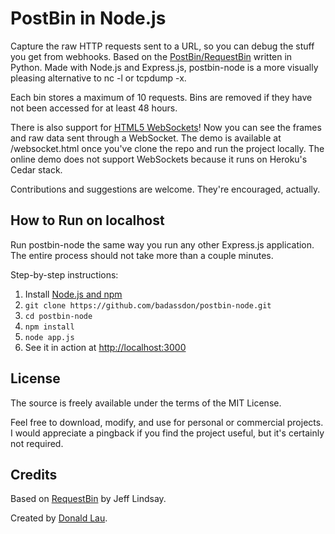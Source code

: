 PostBin in Node.js
================================================================

Capture the raw HTTP requests sent to a URL, so you can debug the stuff you get from webhooks. Based on the [PostBin/RequestBin](http://requestb.in/) written in Python. Made with Node.js and Express.js, postbin-node is a more visually pleasing alternative to nc -l or tcpdump -x.

Each bin stores a maximum of 10 requests. Bins are removed if they have not been accessed for at least 48 hours.

There is also support for [HTML5 WebSockets](http://en.wikipedia.org/wiki/WebSocket)! Now you can see the frames and raw data sent through a WebSocket. The demo is available at /websocket.html once you've clone the repo and run the project locally. The online demo does not support WebSockets because it runs on Heroku's Cedar stack.

Contributions and suggestions are welcome. They're encouraged, actually.


How to Run on localhost
--------------------------------------
Run postbin-node the same way you run any other Express.js application. The entire process should not take more than a couple minutes. 

Step-by-step instructions:

1. Install [Node.js and npm](https://github.com/joyent/node/wiki/Installation)
2. ```git clone https://github.com/badassdon/postbin-node.git```
3. ```cd postbin-node```
4. ```npm install```
5. ```node app.js```
6. See it in action at [http://localhost:3000](http://localhost:3000/)


License
--------------------------------------
The source is freely available under the terms of the MIT License. 

Feel free to download, modify, and use for personal or commercial projects. I would appreciate a pingback if you find the project useful, but it's certainly not required. 


Credits
--------------------------------------
Based on [RequestBin](http://requestb.in/) by Jeff Lindsay. 

Created by [Donald Lau](http://www.badassdon.com).

